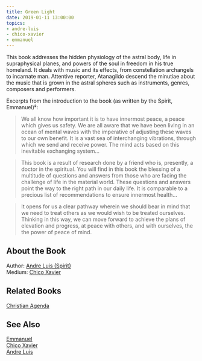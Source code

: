 ```yaml
---
title: Green Light
date: 2019-01-11 13:00:00
topics: 
- andre-luis
- chico-xavier
- emmanuel
---
```


This book addresses the hidden physiology of the astral body, life in
supraphysical planes, and powers of the soul in freedom in his true homeland. It
deals with music and its effects, from constellation archangels to incarnate
man. Attentive reporter, Atanagildo descend the minutiae about the music that is
grown in the astral spheres such as instruments, genres, composers and
performers.

Excerpts from the introduction to the book (as written by the Spirit,
Emmanuel)²:

> We all know how important it is to have innermost peace, a peace which gives
> us safety.  We are all aware that we have been living in an ocean of mental
> waves with the imperative of adjusting these waves to our own benefit.  It is
> a vast sea of interchanging vibrations, through which we send and receive
> power.  The mind acts based on this inevitable exchanging system…

> This book is a result of research done by a friend who is, presently, a doctor
> in the spiritual.  You will find in this book the blessing of a multitude of
> questions and answers from those who are facing the challenge of life in the
> material world.  These questions and answers point the way to the right path
> in our daily life. It is comparable to a precious list of recommendations to
> ensure innermost health…

> It opens for us a clear pathway wherein we should bear in mind that we need to
> treat others as we would wish to be treated ourselves.  Thinking in this way,
> we can move forward to achieve the plans of elevation and progress, at peace
> with others, and with ourselves, the the power of peace of mind.

## About the Book 
Author: [Andre Luis (Spirit)](/bio/andre-luis)  
Medium: [Chico Xavier](/bio/chico-xavier)  

## Related Books
[Christian Agenda](christian-agenda)  

## See Also
[Emmanuel](/bio/emmanuel)  
[Chico Xavier](/bio/chico-xavier)  
[Andre Luis](/bio/andre-luis)  

